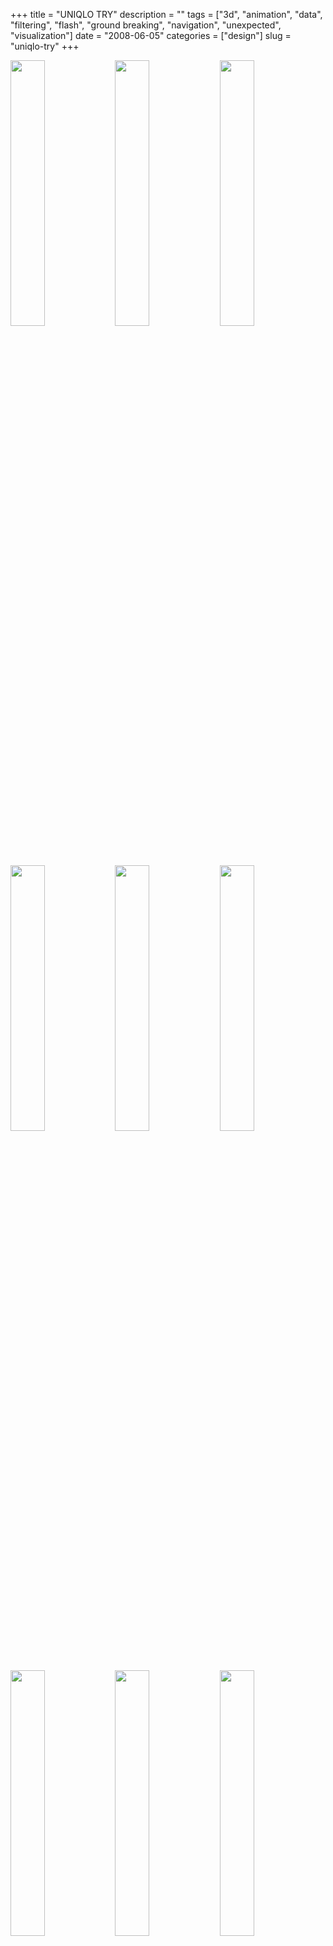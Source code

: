 +++
title = "UNIQLO TRY"
description = ""
tags = ["3d", "animation", "data", "filtering", "flash", "ground breaking", "navigation", "unexpected", "visualization"]
date = "2008-06-05"
categories = ["design"]
slug = "uniqlo-try"
+++


<div id="screens-thumbs" class="clearfix mt1-5">
<a href="//konigi.com/media/design/uniqlo-try-1.jpg" class="group" rel="group"><img src="//konigi.com/media/design/uniqlo-try-1.png" alt="" class="thumb" style="width: 33%; max-width: 33%;padding: 0 1px 1px 0" /></a><a href="//konigi.com/media/design/uniqlo-try-2.jpg" class="group" rel="group"><img src="//konigi.com/media/design/uniqlo-try-2.png" alt="" class="thumb" style="width: 33%; max-width: 33%;padding: 0 1px 1px 0" /></a><a href="//konigi.com/media/design/uniqlo-try-3.jpg" class="group" rel="group"><img src="//konigi.com/media/design/uniqlo-try-3.png" alt="" class="thumb" style="width: 33%; max-width: 33%;padding: 0 1px 1px 0" /></a><a href="//konigi.com/media/design/uniqlo-try-4.jpg" class="group" rel="group"><img src="//konigi.com/media/design/uniqlo-try-4.png" alt="" class="thumb" style="width: 33%; max-width: 33%;padding: 0 1px 1px 0" /></a><a href="//konigi.com/media/design/uniqlo-try-5.jpg" class="group" rel="group"><img src="//konigi.com/media/design/uniqlo-try-5.png" alt="" class="thumb" style="width: 33%; max-width: 33%;padding: 0 1px 1px 0" /></a><a href="//konigi.com/media/design/uniqlo-try-6.jpg" class="group" rel="group"><img src="//konigi.com/media/design/uniqlo-try-6.png" alt="" class="thumb" style="width: 33%; max-width: 33%;padding: 0 1px 1px 0" /></a><a href="//konigi.com/media/design/uniqlo-try-7.jpg" class="group" rel="group"><img src="//konigi.com/media/design/uniqlo-try-7.png" alt="" class="thumb" style="width: 33%; max-width: 33%;padding: 0 1px 1px 0" /></a><a href="//konigi.com/media/design/uniqlo-try-8.jpg" class="group" rel="group"><img src="//konigi.com/media/design/uniqlo-try-8.png" alt="" class="thumb" style="width: 33%; max-width: 33%;padding: 0 1px 1px 0" /></a><a href="//konigi.com/media/design/uniqlo-try-9.jpg" class="group" rel="group"><img src="//konigi.com/media/design/uniqlo-try-9.png" alt="" class="thumb" style="width: 33%; max-width: 33%;padding: 0 1px 1px 0" /></a>
</div>   
<p>Yugo Nakamura and the Simone Inc. crew are serving up some sick Flash once again for Uniqlo. This time, the mini site is devoted to women's bras. The mood is cheerful as happy electronic strings accompany the dizzying array of women's headshots spinning and combining to create patterns in 3D space. Click on a picture to reveal the details (in Japanese) of one of the women's age, height, and bra size, or use the pop up menus to filter the set down. Visualizing underwear stats has never been so fun.</p>
<p><a href="http://www.uniqlo.com/try/">http://www.uniqlo.com/try/</a></p>  
